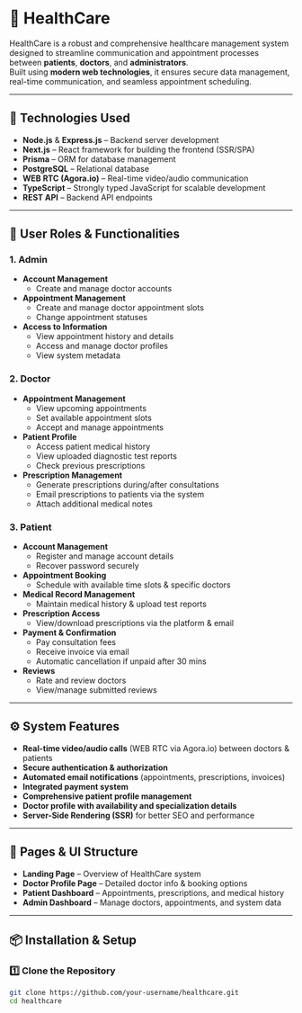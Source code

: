 # 🏥 HealthCare

HealthCare is a robust and comprehensive healthcare management system designed to streamline communication and appointment processes between **patients**, **doctors**, and **administrators**.  
Built using **modern web technologies**, it ensures secure data management, real-time communication, and seamless appointment scheduling.

---

## 🚀 Technologies Used

- **Node.js** & **Express.js** – Backend server development
- **Next.js** – React framework for building the frontend (SSR/SPA)
- **Prisma** – ORM for database management
- **PostgreSQL** – Relational database
- **WEB RTC (Agora.io)** – Real-time video/audio communication
- **TypeScript** – Strongly typed JavaScript for scalable development
- **REST API** – Backend API endpoints

---

## 👥 User Roles & Functionalities

### **1. Admin**

- **Account Management**
  - Create and manage doctor accounts
- **Appointment Management**
  - Create and manage doctor appointment slots
  - Change appointment statuses
- **Access to Information**
  - View appointment history and details
  - Access and manage doctor profiles
  - View system metadata

### **2. Doctor**

- **Appointment Management**
  - View upcoming appointments
  - Set available appointment slots
  - Accept and manage appointments
- **Patient Profile**
  - Access patient medical history
  - View uploaded diagnostic test reports
  - Check previous prescriptions
- **Prescription Management**
  - Generate prescriptions during/after consultations
  - Email prescriptions to patients via the system
  - Attach additional medical notes

### **3. Patient**

- **Account Management**
  - Register and manage account details
  - Recover password securely
- **Appointment Booking**
  - Schedule with available time slots & specific doctors
- **Medical Record Management**
  - Maintain medical history & upload test reports
- **Prescription Access**
  - View/download prescriptions via the platform & email
- **Payment & Confirmation**
  - Pay consultation fees
  - Receive invoice via email
  - Automatic cancellation if unpaid after 30 mins
- **Reviews**
  - Rate and review doctors
  - View/manage submitted reviews

---

## ⚙️ System Features

- **Real-time video/audio calls** (WEB RTC via Agora.io) between doctors & patients
- **Secure authentication & authorization**
- **Automated email notifications** (appointments, prescriptions, invoices)
- **Integrated payment system**
- **Comprehensive patient profile management**
- **Doctor profile with availability and specialization details**
- **Server-Side Rendering (SSR)** for better SEO and performance

---

## 📌 Pages & UI Structure

- **Landing Page** – Overview of HealthCare system
- **Doctor Profile Page** – Detailed doctor info & booking options
- **Patient Dashboard** – Appointments, prescriptions, and medical history
- **Admin Dashboard** – Manage doctors, appointments, and system data

---

## 📦 Installation & Setup

### 1️⃣ Clone the Repository

```bash
git clone https://github.com/your-username/healthcare.git
cd healthcare
```
